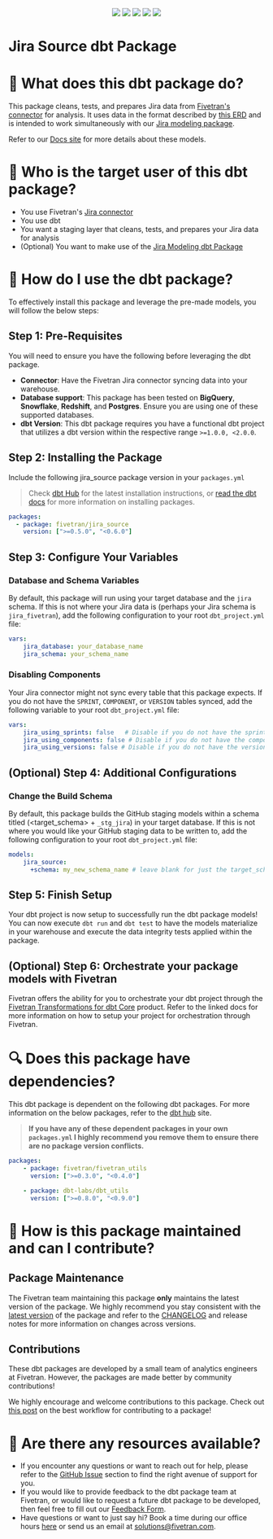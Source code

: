 <p align="center">
    <a alt="License"
        href="https://github.com/fivetran/dbt_jira/blob/main/LICENSE">
        <img src="https://img.shields.io/badge/License-Apache%202.0-blue.svg" /></a>
    <a alt="Fivetran-Release"
        href="https://fivetran.com/docs/getting-started/core-concepts#releasephases">
        <img src="https://img.shields.io/badge/Fivetran Release Phase-_Beta-orange.svg" /></a>
    <a alt="dbt-core">
        <img src="https://img.shields.io/badge/dbt_core-version_>=1.0.0_<2.0.0-orange.svg" /></a>
    <a alt="Maintained?">
        <img src="https://img.shields.io/badge/Maintained%3F-yes-green.svg" /></a>
    <a alt="PRs">
        <img src="https://img.shields.io/badge/Contributions-welcome-blueviolet" /></a>
</p>

# Jira Source dbt Package
# 📣 What does this dbt package do?
This package cleans, tests, and prepares Jira data from [Fivetran's connector](https://fivetran.com/docs/applications/Jira) for analysis. It uses data in the format described by [this ERD](https://fivetran.com/docs/applications/jira/#schemainformation) and is intended to work simultaneously with our [Jira modeling package](https://github.com/fivetran/dbt_jira).

Refer to our [Docs site](https://fivetran.github.io/dbt_jira_source/#!/overview/jira_source/models/?g_v=1) for more details about these models. 

# 🤔 Who is the target user of this dbt package?
- You use Fivetran's [Jira connector](https://fivetran.com/docs/applications/Jira)
- You use dbt
- You want a staging layer that cleans, tests, and prepares your Jira data for analysis
- (Optional) You want to make use of the [Jira Modeling dbt Package](https://github.com/fivetran/dbt_jira)
# 🎯 How do I use the dbt package?
To effectively install this package and leverage the pre-made models, you will follow the below steps:
## Step 1: Pre-Requisites
You will need to ensure you have the following before leveraging the dbt package.
- **Connector**: Have the Fivetran Jira connector syncing data into your warehouse. 
- **Database support**: This package has been tested on **BigQuery**, **Snowflake**, **Redshift**, and **Postgres**. Ensure you are using one of these supported databases.
- **dbt Version**: This dbt package requires you have a functional dbt project that utilizes a dbt version within the respective range `>=1.0.0, <2.0.0`.
## Step 2: Installing the Package
Include the following jira_source package version in your `packages.yml`
> Check [dbt Hub](https://hub.getdbt.com/) for the latest installation instructions, or [read the dbt docs](https://docs.getdbt.com/docs/package-management) for more information on installing packages.
```yaml
packages:
  - package: fivetran/jira_source
    version: [">=0.5.0", "<0.6.0"]
```
## Step 3: Configure Your Variables
### Database and Schema Variables
By default, this package will run using your target database and the `jira` schema. If this is not where your Jira data is (perhaps your Jira schema is `jira_fivetran`), add the following configuration to your root `dbt_project.yml` file:

```yml
vars:
    jira_database: your_database_name
    jira_schema: your_schema_name 
```
### Disabling Components
Your Jira connector might not sync every table that this package expects. If you do not have the `SPRINT`, `COMPONENT`, or `VERSION` tables synced, add the following variable to your root `dbt_project.yml` file:

```yml
vars:
    jira_using_sprints: false   # Disable if you do not have the sprint table, or if you do not want sprint related metrics reported
    jira_using_components: false # Disable if you do not have the component table, or if you do not want component related metrics reported
    jira_using_versions: false # Disable if you do not have the versions table, or if you do not want versions related metrics reported
```
## (Optional) Step 4: Additional Configurations
### Change the Build Schema
By default, this package builds the GitHub staging models within a schema titled (<target_schema> + `_stg_jira`) in your target database. If this is not where you would like your GitHub staging data to be written to, add the following configuration to your root `dbt_project.yml` file:

```yml
models:
    jira_source:
      +schema: my_new_schema_name # leave blank for just the target_schema
```

## Step 5: Finish Setup
Your dbt project is now setup to successfully run the dbt package models! You can now execute `dbt run` and `dbt test` to have the models materialize in your warehouse and execute the data integrity tests applied within the package.

## (Optional) Step 6: Orchestrate your package models with Fivetran
Fivetran offers the ability for you to orchestrate your dbt project through the [Fivetran Transformations for dbt Core](https://fivetran.com/docs/transformations/dbt) product. Refer to the linked docs for more information on how to setup your project for orchestration through Fivetran. 

# 🔍 Does this package have dependencies?
This dbt package is dependent on the following dbt packages. For more information on the below packages, refer to the [dbt hub](https://hub.getdbt.com/) site.
> **If you have any of these dependent packages in your own `packages.yml` I highly recommend you remove them to ensure there are no package version conflicts.**
```yml
packages:
    - package: fivetran/fivetran_utils
      version: [">=0.3.0", "<0.4.0"]

    - package: dbt-labs/dbt_utils
      version: [">=0.8.0", "<0.9.0"]
```
# 🙌 How is this package maintained and can I contribute?
## Package Maintenance
The Fivetran team maintaining this package **only** maintains the latest version of the package. We highly recommend you stay consistent with the [latest version](https://hub.getdbt.com/fivetran/github_source/latest/) of the package and refer to the [CHANGELOG](https://github.com/fivetran/dbt_jira_source/blob/main/CHANGELOG.md) and release notes for more information on changes across versions.

## Contributions
These dbt packages are developed by a small team of analytics engineers at Fivetran. However, the packages are made better by community contributions! 

We highly encourage and welcome contributions to this package. Check out [this post](https://discourse.getdbt.com/t/contributing-to-a-dbt-package/657) on the best workflow for contributing to a package!

# 🏪 Are there any resources available?
- If you encounter any questions or want to reach out for help, please refer to the [GitHub Issue](https://github.com/fivetran/dbt_github_source/issues/new/choose) section to find the right avenue of support for you.
- If you would like to provide feedback to the dbt package team at Fivetran, or would like to request a future dbt package to be developed, then feel free to fill out our [Feedback Form](https://www.surveymonkey.com/r/DQ7K7WW).
- Have questions or want to just say hi? Book a time during our office hours [here](https://calendly.com/fivetran-solutions-team/fivetran-solutions-team-office-hours) or send us an email at solutions@fivetran.com.